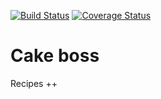 [![Build Status](https://travis-ci.org/Tittoh/cake-boss.svg?branch=develop)](https://travis-ci.org/Tittoh/cake-boss) [![Coverage Status](https://coveralls.io/repos/github/Tittoh/cake-boss/badge.svg?branch=develop)](https://coveralls.io/github/Tittoh/cake-boss?branch=develop)

# Cake boss
Recipes ++